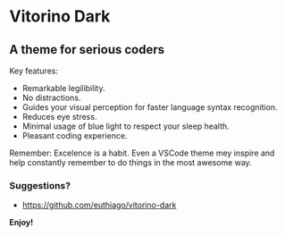 

# Vitorino Dark

## A theme for serious coders

Key features:

* Remarkable legilibility. 
* No distractions. 
* Guides your visual perception for faster language syntax recognition. 
* Reduces eye stress. 
* Minimal usage of blue light to respect your sleep health. 
* Pleasant coding experience. 

Remember: Excelence is a habit. Even a VSCode theme mey inspire and help constantly remember to do things in the most awesome way.


### Suggestions?
* https://github.com/euthiago/vitorino-dark

**Enjoy!**

